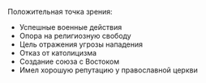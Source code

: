Положительная точка зрения:
- Успешные военные действия
- Опора на религиозную свободу
- Цель отражения угрозы нападения
- Отказ от католицизма
- Создание союза с Востоком
- Имел хорошую репутацию у православной церкви
